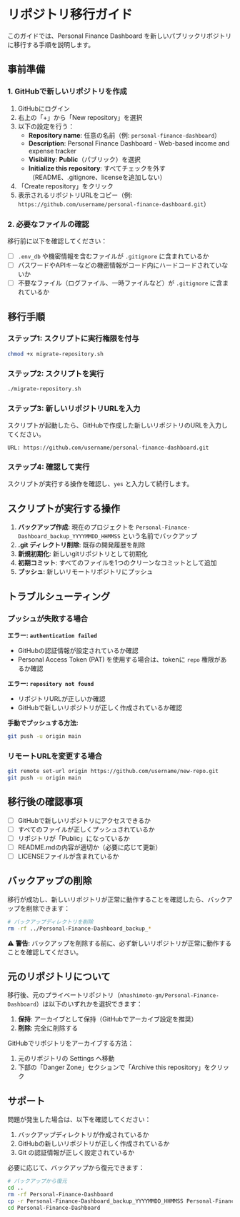 # リポジトリ移行ガイド

このガイドでは、Personal Finance Dashboard を新しいパブリックリポジトリに移行する手順を説明します。

## 事前準備

### 1. GitHubで新しいリポジトリを作成

1. GitHubにログイン
2. 右上の「+」から「New repository」を選択
3. 以下の設定を行う：
   - **Repository name**: 任意の名前（例: `personal-finance-dashboard`）
   - **Description**: Personal Finance Dashboard - Web-based income and expense tracker
   - **Visibility**: **Public**（パブリック）を選択
   - **Initialize this repository**: すべてチェックを外す（README、.gitignore、licenseを追加しない）
4. 「Create repository」をクリック
5. 表示されるリポジトリURLをコピー（例: `https://github.com/username/personal-finance-dashboard.git`）

### 2. 必要なファイルの確認

移行前に以下を確認してください：

- [ ] `.env_db` や機密情報を含むファイルが `.gitignore` に含まれているか
- [ ] パスワードやAPIキーなどの機密情報がコード内にハードコードされていないか
- [ ] 不要なファイル（ログファイル、一時ファイルなど）が `.gitignore` に含まれているか

## 移行手順

### ステップ1: スクリプトに実行権限を付与

```bash
chmod +x migrate-repository.sh
```

### ステップ2: スクリプトを実行

```bash
./migrate-repository.sh
```

### ステップ3: 新しいリポジトリURLを入力

スクリプトが起動したら、GitHubで作成した新しいリポジトリのURLを入力してください。

```
URL: https://github.com/username/personal-finance-dashboard.git
```

### ステップ4: 確認して実行

スクリプトが実行する操作を確認し、`yes` と入力して続行します。

## スクリプトが実行する操作

1. **バックアップ作成**: 現在のプロジェクトを `Personal-Finance-Dashboard_backup_YYYYMMDD_HHMMSS` という名前でバックアップ
2. **.git ディレクトリ削除**: 既存の開発履歴を削除
3. **新規初期化**: 新しいgitリポジトリとして初期化
4. **初期コミット**: すべてのファイルを1つのクリーンなコミットとして追加
5. **プッシュ**: 新しいリモートリポジトリにプッシュ

## トラブルシューティング

### プッシュが失敗する場合

**エラー: `authentication failed`**
- GitHubの認証情報が設定されているか確認
- Personal Access Token (PAT) を使用する場合は、tokenに `repo` 権限があるか確認

**エラー: `repository not found`**
- リポジトリURLが正しいか確認
- GitHubで新しいリポジトリが正しく作成されているか確認

**手動でプッシュする方法:**
```bash
git push -u origin main
```

### リモートURLを変更する場合

```bash
git remote set-url origin https://github.com/username/new-repo.git
git push -u origin main
```

## 移行後の確認事項

- [ ] GitHubで新しいリポジトリにアクセスできるか
- [ ] すべてのファイルが正しくプッシュされているか
- [ ] リポジトリが「Public」になっているか
- [ ] README.mdの内容が適切か（必要に応じて更新）
- [ ] LICENSEファイルが含まれているか

## バックアップの削除

移行が成功し、新しいリポジトリが正常に動作することを確認したら、バックアップを削除できます：

```bash
# バックアップディレクトリを削除
rm -rf ../Personal-Finance-Dashboard_backup_*
```

⚠️ **警告**: バックアップを削除する前に、必ず新しいリポジトリが正常に動作することを確認してください。

## 元のリポジトリについて

移行後、元のプライベートリポジトリ（`nhashimoto-gm/Personal-Finance-Dashboard`）は以下のいずれかを選択できます：

1. **保持**: アーカイブとして保持（GitHubでアーカイブ設定を推奨）
2. **削除**: 完全に削除する

GitHubでリポジトリをアーカイブする方法：
1. 元のリポジトリの Settings へ移動
2. 下部の「Danger Zone」セクションで「Archive this repository」をクリック

## サポート

問題が発生した場合は、以下を確認してください：

1. バックアップディレクトリが作成されているか
2. GitHubの新しいリポジトリが正しく作成されているか
3. Git の認証情報が正しく設定されているか

必要に応じて、バックアップから復元できます：

```bash
# バックアップから復元
cd ..
rm -rf Personal-Finance-Dashboard
cp -r Personal-Finance-Dashboard_backup_YYYYMMDD_HHMMSS Personal-Finance-Dashboard
cd Personal-Finance-Dashboard
```
